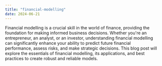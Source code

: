 ```yaml
---
title: "financial-modelling"
date: 2024-06-21
---
```

Financial modelling is a crucial skill in the world of finance, providing the foundation for making informed business decisions. Whether you're an entrepreneur, an analyst, or an investor, understanding financial modelling can significantly enhance your ability to predict future financial performance, assess risks, and make strategic decisions. This blog post will explore the essentials of financial modelling, its applications, and best practices to create robust and reliable models.
